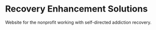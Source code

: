 # Recovery Enhancement Solutions

Website for the nonprofit working with self-directed addiction recovery.



